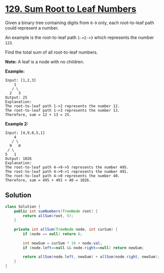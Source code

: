 # [129. Sum Root to Leaf Numbers](https://leetcode-cn.com/problems/sum-root-to-leaf-numbers/)


Given a binary tree containing digits from `0-9` only, each root-to-leaf path could represent a number.

An example is the root-to-leaf path `1->2->3` which represents the number `123`.

Find the total sum of all root-to-leaf numbers.

**Note:** A leaf is a node with no children.

**Example:**

```
Input: [1,2,3]
    1
   / \
  2   3
Output: 25
Explanation:
The root-to-leaf path 1->2 represents the number 12.
The root-to-leaf path 1->3 represents the number 13.
Therefore, sum = 12 + 13 = 25.
```

**Example 2:**

```
Input: [4,9,0,5,1]
    4
   / \
  9   0
 / \
5   1
Output: 1026
Explanation:
The root-to-leaf path 4->9->5 represents the number 495.
The root-to-leaf path 4->9->1 represents the number 491.
The root-to-leaf path 4->0 represents the number 40.
Therefore, sum = 495 + 491 + 40 = 1026.
```



## Solution

```java
class Solution {
    public int sumNumbers(TreeNode root) {
        return allSum(root, 0);
    }
    
    private int allSum(TreeNode node, int curSum) {
        if (node == null) return 0;
        
        int newSum = curSum * 10 + node.val;
        if (node.left==null && node.right==null) return newSum;
        
        return allSum(node.left, newSum) + allSum(node.right, newSum);
    }
}
```

